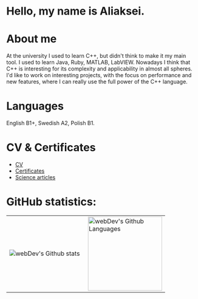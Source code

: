 # Hello, my name is Aliaksei.
# About me
At the university I used to learn C++, but didn't think to make it my main tool. I used to learn Java, Ruby, MATLAB, LabVIEW.
Nowadays I think that C++ is interesting for its complexity and applicability in almost all spheres. I'd like to work on interesting
projects, with the focus on performance and new features, where I can really use the full power of the C++ language.
# Languages
English B1+, Swedish A2, Polish B1.
# CV & Certificates
- [CV](https://github.com/aliaksei-ivanou-by/Summary/blob/master/Aliaksei_Ivanou.pdf)
- [Certificates](https://github.com/aliaksei-ivanou-by/Summary/tree/master/Certificates)
- [Science articles](https://github.com/aliaksei-ivanou-by/Summary/tree/master/Articles)
# GitHub statistics:
<table>
  <tr>
    <td>
      <img align="left" src="http://github-readme-streak-stats.herokuapp.com?user=aliaksei-ivanou-by&theme=dark&background=000000" alt="webDev's Github stats" />
    </td>
    <td>
      <img height="195px" align="right" alt="webDev's Github Languages" src="https://github-readme-stats-sigma-five.vercel.app/api/top-langs/?username=aliaksei-ivanou-by&layout=compact&theme=vision-friendly-dark" />
    </td>
  </tr>
</table>
